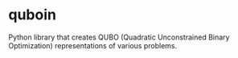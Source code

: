 # quboin
Python library that creates QUBO (Quadratic Unconstrained Binary Optimization) representations of various problems.
